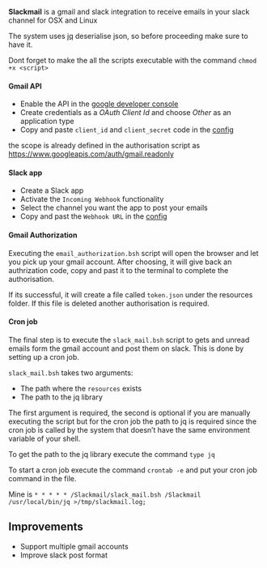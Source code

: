 **Slackmail** is a gmail and slack integration to receive emails in your slack channel for OSX and Linux

The system uses [jq](https://stedolan.github.io/jq/) deserialise json, so before proceeding make sure to have it.

Dont forget to make the all the scripts executable with the command ```chmod +x <script>```

#### Gmail API
* Enable the API in the [google developer console](https://console.developers.google.com)
* Create credentials as a _OAuth Client Id_ and choose _Other_ as an application type
* Copy and paste ```client_id``` and ```client_secret``` code in the [config](https://github.com/adizhavo/slackmail/blob/master/config.json)

the scope is already defined in the authorisation script as https://www.googleapis.com/auth/gmail.readonly

#### Slack app
* Create a Slack app
* Activate the ```Incoming Webhook``` functionality
* Select the channel you want the app to post your emails
* Copy and past the ```Webhook URL``` in the [config](https://github.com/adizhavo/slackmail/blob/master/config.json)

#### Gmail Authorization
Executing the ```email_authorization.bsh``` script will open the browser and let you pick up your gmail account.
After choosing, it will give back an authrization code, copy and past it to the terminal to complete the authorisation.

If its successful, it will create a file called ```token.json``` under the resources folder.
If this file is deleted another authorisation is required.

#### Cron job
The final step is to execute the ```slack_mail.bsh``` script to gets and unread emails form the gmail account and post them on slack.
This is done by setting up a cron job.

```slack_mail.bsh``` takes two arguments:
* The path where the ```resources``` exists
* The path to the jq library

The first argument is required, the second is optional if you are manually executing the script but for the cron job the path to jq is required since the cron job is called by the system that doesn’t have the same environment variable of your shell.

To get the path to the jq library execute the command ```type jq```

To start a cron job execute the command ```crontab -e``` and put your cron job command in the file.

Mine is ```* * * * * /Slackmail/slack_mail.bsh /Slackmail /usr/local/bin/jq >/tmp/slackmail.log;```

## Improvements

* Support multiple gmail accounts
* Improve slack post format
